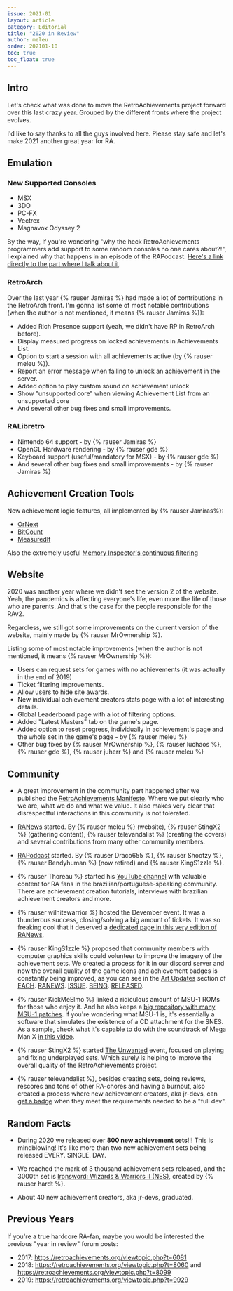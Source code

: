 ```yaml
---
issue: 2021-01
layout: article
category: Editorial
title: "2020 in Review"
author: meleu
order: 202101-10
toc: true
toc_float: true
---
```


## Intro

Let's check what was done to move the RetroAchievements project forward over
this last crazy year. Grouped by the different fronts where the project evolves.

I'd like to say thanks to all the guys involved here. Please stay safe and let's
make 2021 another great year for RA.


## Emulation

### New Supported Consoles

- MSX
- 3DO
- PC-FX
- Vectrex
- Magnavox Odyssey 2

By the way, if you're wondering "why the heck RetroAchievements programmers
add support to some random consoles no one cares about?!", I explained why that
happens in an episode of the RAPodcast. [Here's a link directly to the part where I talk about it](https://youtu.be/49vgbPt9MWA?t=734).


### RetroArch

Over the last year {% rauser Jamiras %} had made a lot of contributions in the
RetroArch front. I'm gonna list some of most notable contributions (when the author
is not mentioned, it means {% rauser Jamiras %}):

- Added Rich Presence support (yeah, we didn't have RP in RetroArch before).
- Display measured progress on locked achievements in Achievements List.
- Option to start a session with all achievements active (by {% rauser meleu %}).
- Report an error message when failing to unlock an achievement in the server.
- Added option to play custom sound on achievement unlock
- Show "unsupported core" when viewing Achievement List from an unsupported core
- And several other bug fixes and small improvements.


### RALibretro

- Nintendo 64 support - by {% rauser Jamiras %}
- OpenGL Hardware rendering - by {% rauser gde %}
- Keyboard support (useful/mandatory for MSX) - by {% rauser gde %}
- And several other bug fixes and small improvements - by {% rauser Jamiras %}


## Achievement Creation Tools

New achievement logic features, all implemented by {% rauser Jamiras%}:

- [OrNext](https://docs.retroachievements.org/AndNext-and-OrNext-Flags/)
- [BitCount](https://docs.retroachievements.org/BitCount-Size/)
- [MeasuredIf](http://docs.retroachievements.org/Measured-Flag/)

Also the extremely useful [Memory Inspector's continuous filtering](http://docs.retroachievements.org/Memory-Inspector-Overview/#2-filter)


## Website

2020 was another year where we didn't see the version 2 of the website. Yeah, the
pandemics is affecting everyone's life, even more the life of those who are
parents. And that's the case for the people responsible for the RAv2.

Regardless, we still got some improvements on the current version of the website,
mainly made by {% rauser MrOwnership %}.

Listing some of most notable improvements (when the author is not mentioned, it
means {% rauser MrOwnership %}):

- Users can request sets for games with no achievements (it was actually in the end of 2019)
- Ticket filtering improvements.
- Allow users to hide site awards.
- New individual achievement creators stats page with a lot of interesting details.
- Global Leaderboard page with a lot of filtering options.
- Added "Latest Masters" tab on the game's page.
- Added option to reset progress, individually in achievement's page and the whole
set in the game's page - by {% rauser meleu %}
- Other bug fixes by {% rauser MrOwnership %}, {% rauser luchaos %},
{% rauser gde %}, {% rauser juherr %} and {% rauser meleu %}


## Community

- A great improvement in the community part happened after we published the
[RetroAchievements Manifesto](https://docs.retroachievements.org/RetroAchievements-Manifesto/).
Where we put clearly who we are, what we do and what we value. It also makes very clear
that disrespectful interactions in this community is not tolerated.

- [RANews](https://news.retroachievements.org/) started. By {% rauser meleu %} (website),
{% rauser StingX2 %} (gathering content), {% rauser televandalist %} (creating the
covers) and several contributions from many other community members.

- [RAPodcast](https://www.youtube.com/channel/UCIGdJGxrzmNYMaAGPsk2sIA) started.
By {% rauser Draco655 %}, {% rauser Shootzy %}, {% rauser Bendyhuman %} (now retired)
and {% rauser KingS1zzle %}.

- {% rauser Thoreau %} started his [YouTube channel](https://www.youtube.com/channel/UCCIDeKW0I32Bgnz8DWFSJxA) with valuable content for RA fans in the
brazilian/portuguese-speaking community. There are achievement creation tutorials,
interviews with brazilian achievement creators and more.

- {% rauser wilhitewarrior %} hosted the Devember event. It was a thunderous success,
closing/solving a big amount of tickets. It was so freaking cool that it deserved
a [dedicated page in this very edition of RANews](devember).

- {% rauser KingS1zzle %} proposed that community members with computer graphics
skills could volunteer to improve the imagery of the achievement sets. We created
a process for it in our discord server and now the overall quality of the game
icons and achievement badges is constantly being improved, as you can see in
the [Art Updates](art-updates) section of [EACH](../2020-12/art-updates). [RANEWS](../2020-11/art-updates). [ISSUE](../2020-10/art-updates). [BEING](../2020-09/art-updates). [RELEASED](../2020-08/art-updates).

- {% rauser KickMeElmo %} linked a ridiculous amount of MSU-1 ROMs for those who
enjoy it. And he also keeps a [big repository with many MSU-1 patches](https://keybase.pub/kickmeelmo/ROM%20patches/MSU-1/). If you're wondering what MSU-1 is, it's essentially 
a software that simulates the existence of a CD attachment for the SNES. As a sample,
check what it's capable to do with the soundtrack of Mega Man X [in this video](https://youtu.be/nZ2Se5e0d7o?t=220).

- {% rauser StingX2 %} started [The Unwanted](https://retroachievements.org/viewtopic.php?t=11073)
event, focused on playing and fixing underplayed sets. Which surely is helping
to improve the overall quality of the RetroAchievements project.

- {% rauser televandalist %}, besides creating sets, doing reviews, rescores and tons of
other RA-chores and having a burnout, also created a process where new achievement
creators, aka jr-devs, can [get a badge](http://retroachievements.org/game/3046)
when they meet the requirements needed to be a "full dev".


## Random Facts

- During 2020 we released over **800 new achievement sets**!!! This is mindblowing!
It's like more than two new achievement sets being released EVERY. SINGLE. DAY.

- We reached the mark of 3 thousand achievement sets released, and the 3000th
set is [Ironsword: Wizards & Warriors II (NES)](https://retroachievements.org/game/2083),
created by {% rauser hardt %}.

- About 40 new achievement creators, aka jr-devs, graduated.


## Previous Years

If you're a true hardcore RA-fan, maybe you would be interested the previous "year in review" forum posts:

- 2017: <https://retroachievements.org/viewtopic.php?t=6081>
- 2018: <https://retroachievements.org/viewtopic.php?t=8060> and <https://retroachievements.org/viewtopic.php?t=8099>
- 2019: <https://retroachievements.org/viewtopic.php?t=9929>